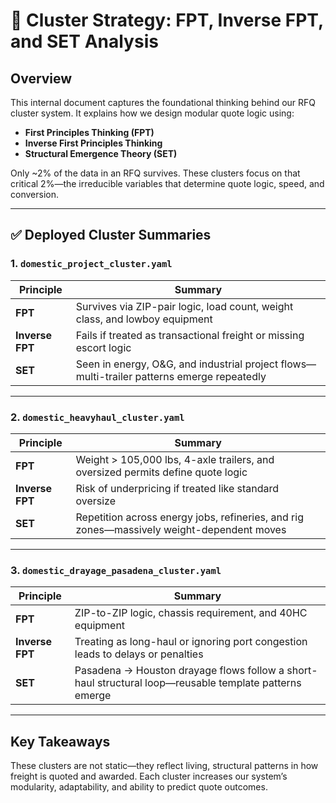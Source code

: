 # 🧠 Cluster Strategy: FPT, Inverse FPT, and SET Analysis

## Overview

This internal document captures the foundational thinking behind our RFQ cluster system. It explains how we design modular quote logic using:

- **First Principles Thinking (FPT)**
- **Inverse First Principles Thinking**
- **Structural Emergence Theory (SET)**

Only ~2% of the data in an RFQ survives. These clusters focus on that critical 2%—the irreducible variables that determine quote logic, speed, and conversion.

---

## ✅ Deployed Cluster Summaries

### 1. `domestic_project_cluster.yaml`

| Principle | Summary |
|----------|---------|
| **FPT** | Survives via ZIP-pair logic, load count, weight class, and lowboy equipment |
| **Inverse FPT** | Fails if treated as transactional freight or missing escort logic |
| **SET** | Seen in energy, O&G, and industrial project flows—multi-trailer patterns emerge repeatedly |

---

### 2. `domestic_heavyhaul_cluster.yaml`

| Principle | Summary |
|----------|---------|
| **FPT** | Weight > 105,000 lbs, 4-axle trailers, and oversized permits define quote logic |
| **Inverse FPT** | Risk of underpricing if treated like standard oversize |
| **SET** | Repetition across energy jobs, refineries, and rig zones—massively weight-dependent moves |

---

### 3. `domestic_drayage_pasadena_cluster.yaml`

| Principle | Summary |
|----------|---------|
| **FPT** | ZIP-to-ZIP logic, chassis requirement, and 40HC equipment |
| **Inverse FPT** | Treating as long-haul or ignoring port congestion leads to delays or penalties |
| **SET** | Pasadena → Houston drayage flows follow a short-haul structural loop—reusable template patterns emerge |

---

## Key Takeaways

These clusters are not static—they reflect living, structural patterns in how freight is quoted and awarded. Each cluster increases our system’s modularity, adaptability, and ability to predict quote outcomes.
